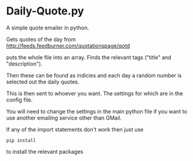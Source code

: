 # Daily-Quote.py

A simple quote emailer in python. 

Gets quotes of the day from http://feeds.feedburner.com/quotationspage/qotd 

puts the whole file into an array. Finds the relevant tags ("title" and "description").

Then these can be found as indicies and each day a random number is selected out the daily quotes. 

This is then sent to whoever you want. 
The settings for which are in the config file.

You will need to change the settings in the main python file if you want to use another emailing service other than GMail. 

If any of the import statements don't work then just use 

    pip install 

to install the relevant packages
